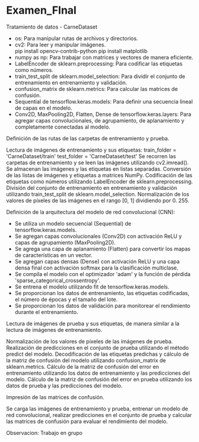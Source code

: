 # Examen_FInal
Tratamiento de datos - CarneDataset
- os: Para manipular rutas de archivos y directorios.
- cv2: Para leer y manipular imágenes.  
	pip install opencv-contrib-python
	pip install matplotlib
- numpy as np: Para trabajar con matrices y vectores de manera eficiente.
- LabelEncoder de sklearn.preprocessing: Para codificar las etiquetas como números.
- train_test_split de sklearn.model_selection: 
	Para dividir el conjunto de entrenamiento en entrenamiento y validación.
- confusion_matrix de sklearn.metrics: 
	Para calcular las matrices de confusión.
- Sequential de tensorflow.keras.models: 
	Para definir una secuencia lineal de capas en el modelo.
- Conv2D, MaxPooling2D, Flatten, Dense de tensorflow.keras.layers: 
	Para agregar capas convolucionales, de agrupamiento, de aplanamiento y completamente 	conectadas al modelo.

Definición de las rutas de las carpetas de entrenamiento y prueba.

Lectura de imágenes de entrenamiento y sus etiquetas:
	train_folder = 'CarneDataset/train'
	test_folder = 'CarneDataset/test'
Se recorren las carpetas de entrenamiento y se leen las imágenes utilizando cv2.imread().
Se almacenan las imágenes y las etiquetas en listas separadas.
Conversión de las listas de imágenes y etiquetas a matrices NumPy.
Codificación de las etiquetas como números utilizando LabelEncoder de sklearn.preprocessing.
División del conjunto de entrenamiento en entrenamiento y validación utilizando train_test_split de sklearn.model_selection.
Normalización de los valores de píxeles de las imágenes en el rango [0, 1] dividiendo por 0. 255.

Definición de la arquitectura del modelo de red convolucional (CNN):
- Se utiliza un modelo secuencial (Sequential) de tensorflow.keras.models.
- Se agregan capas convolucionales (Conv2D) con activación ReLU y capas de agrupamiento (MaxPooling2D).
- Se agrega una capa de aplanamiento (Flatten) para convertir los mapas de características en un vector.
- Se agregan capas densas (Dense) con activación ReLU y una capa densa final con activación softmax para la clasificación multiclase.
- Se compila el modelo con el optimizador 'adam' y la función de pérdida 'sparse_categorical_crossentropy'.
- Se entrena el modelo utilizando fit de tensorflow.keras.models.
- Se proporcionan los datos de entrenamiento, las etiquetas codificadas, el número de épocas y el tamaño del lote.
- Se proporcionan los datos de validación para monitorear el rendimiento durante el entrenamiento.

Lectura de imágenes de prueba y sus etiquetas, de manera similar a la lectura de imágenes de entrenamiento.

Normalización de los valores de píxeles de las imágenes de prueba.
Realización de predicciones en el conjunto de prueba utilizando el método predict del modelo.
Decodificación de las etiquetas predichas y cálculo de la matriz de confusión del modelo utilizando confusion_matrix de sklearn.metrics.
Cálculo de la matriz de confusión del error en entrenamiento utilizando los datos de entrenamiento y las predicciones del modelo.
Cálculo de la matriz de confusión del error en prueba utilizando los datos de prueba y las predicciones del modelo.

Impresión de las matrices de confusión.

Se carga las imágenes de entrenamiento y prueba, entrenar un modelo de red convolucional, realizar predicciones en el conjunto de prueba y calcular las matrices de confusión para evaluar el rendimiento del modelo.

Observacion: Trabajo en grupo 
